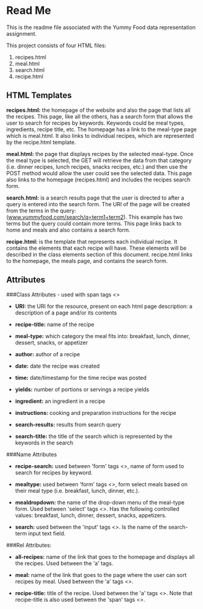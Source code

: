 Read Me
=========

This is the readme file associated with the Yummy Food data representation assignment.

This project consists of four HTML files:
   1) recipes.html
   2) meal.html
   3) search.html
   4) recipe.html


HTML Templates
-
**recipes.html:** the homepage of the website and also the page that lists all the recipes. This page, like all the others, has a search form that allows the user to search for recipes by keywords. Keywords could be meal types, ingredients,  recipe title, etc. The homepage has a link to the meal-type page which is meal.html. It also links to individual recipes, which are represented by the recipe.html template.

**meal.html:** the page that displays recipes by the selected meal-type. Once the meal type is selected, the GET will retrieve the data from that category (i.e. dinner recipes, lunch recipes, snacks recipes, etc.) and then use the POST method would allow the user could see the selected data.
This page also links to the homepage (recipes.html) and includes the recipes search form.

**search.html:** is a search results page that the user is directed to after a query is entered into the search form. The URI of the page will be created from the terms in the query: (www.yummyfood.com/search/q=term1+term2). This example has two terms but the query could contain more terms. This page links back to home and meals and also contains a search form. 

**recipe.html:** is the template that represents each individual recipe. It contains the elements that each recipe will have. These elements will be described in the class elements section of this document. recipe.html links to the homepage, the meals page, and contains the search form.



Attributes
-----------

###Class Attributes - used with span tags <>


* **URI:** the URI for the resource, present on each html page
description: a description of a page and/or its contents

* **recipe-title:** name of the recipe

* **meal-type:** which category the meal fits into: breakfast, lunch, dinner, dessert, snacks, or appetizer

* **author:** author of a recipe

* **date:** date the recipe was created

* **time:** date/timestamp for the time recipe was posted

* **yields:** number of portions or servings a recipe yields

* **ingredient:** an ingredient in a recipe 

* **instructions:** cooking and preparation instructions for the recipe

* **search-results:** results from search query

* **search-title:** the title of the search which is represented by the keywords in the search

###Name Attributes

* **recipe-search:** used between 'form' tags <>, name of form used to search for recipes by keyword. 

* **mealtype:** used between 'form' tags <>, form select meals based on their meal type (i.e. breakfast, lunch, dinner, etc.).

* **mealdropdown:** the name of the drop-down menu of the meal-type form. Used between 'select' tags <>. Has the following controlled values: breakfast, lunch, dinner, dessert, snacks, appetizers.

* **search:** used between the 'input' tags <>. Is the name of the search-term input text field. 

###Rel Attributes:

* **all-recipes:** name of the link that goes to the homepage and displays all the recipes. Used between the 'a' tags.

* **meal:** name of the link that goes to the page where the user can sort recipes by meal. Used between the 'a' tags <>. 

* **recipe-title:** title of the recipe. Used between the 'a' tags <>. Note that recipe-title is also used between the 'span' tags <>.

  

    